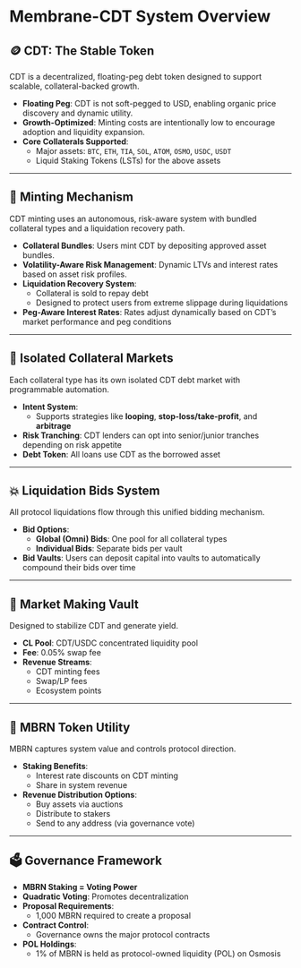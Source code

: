 # Membrane-CDT System Overview

## 🪙 CDT: The Stable Token

CDT is a decentralized, floating-peg debt token designed to support scalable, collateral-backed growth.

- **Floating Peg**: CDT is not soft-pegged to USD, enabling organic price discovery and dynamic utility.
- **Growth-Optimized**: Minting costs are intentionally low to encourage adoption and liquidity expansion.
- **Core Collaterals Supported**:
  - Major assets: `BTC`, `ETH`, `TIA`, `SOL`, `ATOM`, `OSMO`, `USDC`, `USDT`
  - Liquid Staking Tokens (LSTs) for the above assets

---

## 🧪 Minting Mechanism

CDT minting uses an autonomous, risk-aware system with bundled collateral types and a liquidation recovery path.

- **Collateral Bundles**: Users mint CDT by depositing approved asset bundles.
- **Volatility-Aware Risk Management**: Dynamic LTVs and interest rates based on asset risk profiles.
- **Liquidation Recovery System**:
  - Collateral is sold to repay debt
  - Designed to protect users from extreme slippage during liquidations
- **Peg-Aware Interest Rates**: Rates adjust dynamically based on CDT’s market performance and peg conditions

---

## 🧠 Isolated Collateral Markets

Each collateral type has its own isolated CDT debt market with programmable automation.

- **Intent System**:
  - Supports strategies like **looping**, **stop-loss/take-profit**, and **arbitrage**
- **Risk Tranching**: CDT lenders can opt into senior/junior tranches depending on risk appetite
- **Debt Token**: All loans use CDT as the borrowed asset

---

## 💥 Liquidation Bids System

All protocol liquidations flow through this unified bidding mechanism.

- **Bid Options**:
  - **Global (Omni) Bids**: One pool for all collateral types
  - **Individual Bids**: Separate bids per vault
- **Bid Vaults**: Users can deposit capital into vaults to automatically compound their bids over time

---

## 🧪 Market Making Vault

Designed to stabilize CDT and generate yield.

- **CL Pool**: CDT/USDC concentrated liquidity pool
- **Fee**: 0.05% swap fee
- **Revenue Streams**:
  - CDT minting fees
  - Swap/LP fees
  - Ecosystem points

---

## 🧩 MBRN Token Utility

MBRN captures system value and controls protocol direction.

- **Staking Benefits**:
  - Interest rate discounts on CDT minting
  - Share in system revenue
- **Revenue Distribution Options**:
  - Buy assets via auctions
  - Distribute to stakers
  - Send to any address (via governance vote)

---

## 🗳 Governance Framework

- **MBRN Staking = Voting Power**
- **Quadratic Voting**: Promotes decentralization
- **Proposal Requirements**:
  - 1,000 MBRN required to create a proposal
- **Contract Control**:
  - Governance owns the major protocol contracts
- **POL Holdings**:
  - 1% of MBRN is held as protocol-owned liquidity (POL) on Osmosis
